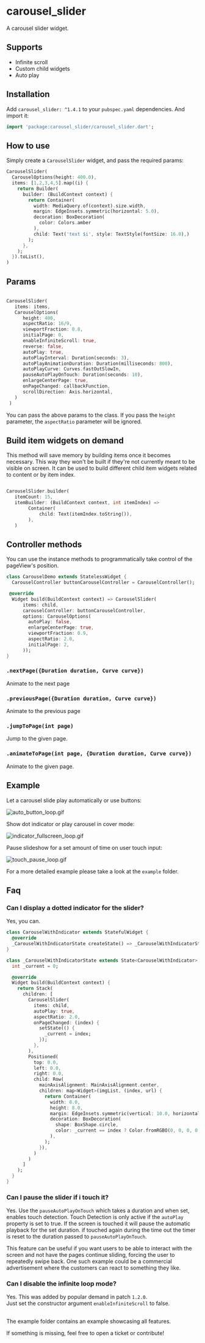 # carousel_slider

A carousel slider widget.

## Supports 
* Infinite scroll 
* Custom child widgets
* Auto play

## Installation

Add `carousel_slider: ^1.4.1` to your `pubspec.yaml` dependencies. And import it:

```dart
import 'package:carousel_slider/carousel_slider.dart';
```

## How to use

Simply create a `CarouselSlider` widget, and pass the required params:

```dart
CarouselSlider(
  CarouselOptions(height: 400.0),
  items: [1,2,3,4,5].map((i) {
    return Builder(
      builder: (BuildContext context) {
        return Container(
          width: MediaQuery.of(context).size.width,
          margin: EdgeInsets.symmetric(horizontal: 5.0),
          decoration: BoxDecoration(
            color: Colors.amber
          ),
          child: Text('text $i', style: TextStyle(fontSize: 16.0),)
        );
      },
    );
  }).toList(),
)
```

## Params

```dart

CarouselSlider(
   items: items,
   CarouselOptions(
      height: 400,
      aspectRatio: 16/9,
      viewportFraction: 0.8,
      initialPage: 0,
      enableInfiniteScroll: true,
      reverse: false,
      autoPlay: true,
      autoPlayInterval: Duration(seconds: 3),
      autoPlayAnimationDuration: Duration(milliseconds: 800),
      autoPlayCurve: Curves.fastOutSlowIn,
      pauseAutoPlayOnTouch: Duration(seconds: 10),
      enlargeCenterPage: true,
      onPageChanged: callbackFunction,
      scrollDirection: Axis.horizontal,
   )
 )
```

You can pass the above params to the class. If you pass the `height` parameter, the `aspectRatio` parameter will be ignored.

## Build item widgets on demand

This method will save memory by building items once it becomes necessary. This way they won't be built if they're not currently meant to be visible on screen.
It can be used to build different child item widgets related to content or by item index.

```dart

CarouselSlider.builder(
   itemCount: 15,
   itemBuilder: (BuildContext context, int itemIndex) =>
        Container(
            child: Text(itemIndex.toString()),
        ),
   )
```

## Controller methods

You can use the instance methods to programmatically take control of the pageView's position.


```dart 
class CarouselDemo extends StatelessWidget {
  CarouselController buttonCarouselController = CarouselController();

 @override
  Widget build(BuildContext context) => CarouselSlider(
      items: child,
      carouselController: buttonCarouselController,
      options: CarouselOptions(
        autoPlay: false,
        enlargeCenterPage: true,
        viewportFraction: 0.9,
        aspectRatio: 2.0,
        initialPage: 2,
      ));
}
```

### `.nextPage({Duration duration, Curve curve})`

Animate to the next page

### `.previousPage({Duration duration, Curve curve})`

Animate to the previous page

### `.jumpToPage(int page)`

Jump to the given page.

### `.animateToPage(int page, {Duration duration, Curve curve})`

Animate to the given page.

## Example

Let a carousel slide play automatically or use buttons:

![auto_button_loop.gif](example/auto_button_loop.gif)

Show dot indicator or play carousel in cover mode:

![indicator_fullscreen_loop.gif](example/indicator_fullscreen_loop.gif)

Pause slideshow for a set amount of time on user touch input:

![touch_pause_loop.gif](example/touch_pause_loop.gif)

For a more detailed example please take a look at the `example` folder.

## Faq

### Can I display a dotted indicator for the slider?

Yes, you can.

```dart
class CarouselWithIndicator extends StatefulWidget {
  @override
  _CarouselWithIndicatorState createState() => _CarouselWithIndicatorState();
}

class _CarouselWithIndicatorState extends State<CarouselWithIndicator> {
  int _current = 0;

  @override
  Widget build(BuildContext context) {
    return Stack(
      children: [
        CarouselSlider(
          items: child,
          autoPlay: true,
          aspectRatio: 2.0,
          onPageChanged: (index) {
            setState(() {
              _current = index;
            });
          },
        ),
        Positioned(
          top: 0.0,
          left: 0.0,
          right: 0.0,
          child: Row(
            mainAxisAlignment: MainAxisAlignment.center,
            children: map<Widget>(imgList, (index, url) {
              return Container(
                width: 8.0,
                height: 8.0,
                margin: EdgeInsets.symmetric(vertical: 10.0, horizontal: 2.0),
                decoration: BoxDecoration(
                  shape: BoxShape.circle,
                  color: _current == index ? Color.fromRGBO(0, 0, 0, 0.9) : Color.fromRGBO(0, 0, 0, 0.4)
                ),
              );
            }),
          )
        )
      ]
    );
  }
}

```

### Can I pause the slider if i touch it?

Yes.
Use the `pauseAutoPlayOnTouch` which takes a duration and when set, enables touch detection.
Touch Detection is only active if the `autoPlay` property is set to true.
If the screen is touched it will pause the automatic playback for the set duration.
if touched again during the time out the timer is reset to the duration passed to `pauseAutoPlayOnTouch`.

This feature can be useful if you want users to be able to interact with the screen and not have the pages continue sliding, forcing the user to repeatedly swipe back.
One such example could be a commercial advertisement where the customers can react to something they like.

### Can I disable the infinite loop mode?

Yes. This was added by popular demand in patch `1.2.0`.  
Just set the constructor argument `enableInfiniteScroll` to false.

##

The example folder contains an example showcasing all features.

If something is missing, feel free to open a ticket or contribute!
